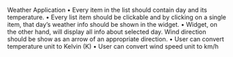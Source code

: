 Weather Application
• Every item in the list should contain day and its temperature.
• Every list item should be clickable and by clicking on a single item, that day’s weather info should be shown in the widget.
• Widget, on the other hand, will display all info about selected day. Wind direction should be show as an arrow of an appropriate direction.
• User can convert temperature unit to Kelvin (K)
• User can convert wind speed unit to km/h
